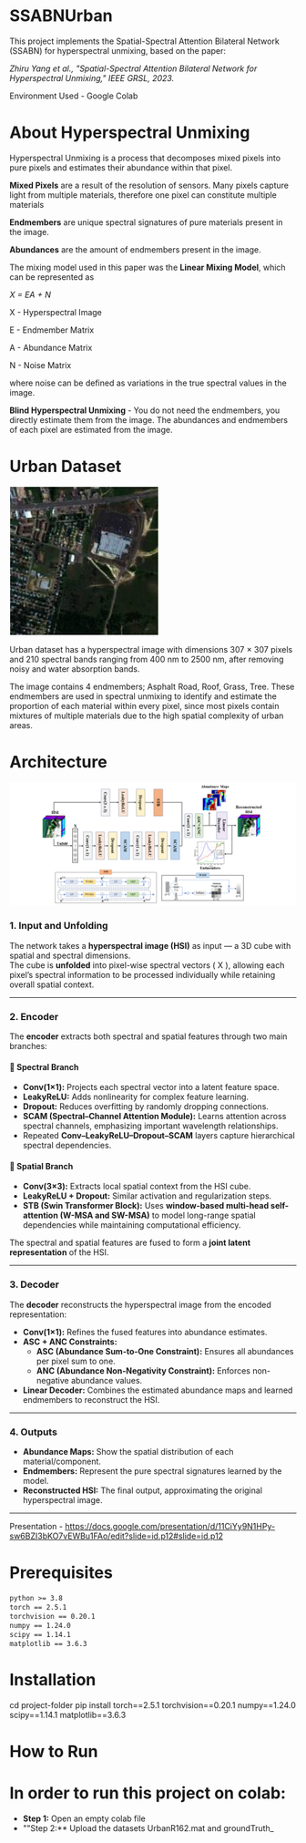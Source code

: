 # SSABNUrban

This project implements the Spatial-Spectral Attention Bilateral Network (SSABN) for hyperspectral unmixing, based on the paper: 

*Zhiru Yang et al., "Spatial-Spectral Attention Bilateral Network for Hyperspectral Unmixing," IEEE GRSL, 2023.*

Environment Used - Google Colab

# About Hyperspectral Unmixing
Hyperspectral Unmixing is a process that decomposes mixed pixels into pure pixels and estimates their abundance within that pixel. 

**Mixed Pixels** are a result of the resolution of sensors. Many pixels capture light from multiple materials, therefore one pixel 
can constitute multiple materials

**Endmembers** are unique spectral signatures of pure materials present in the image. 

**Abundances** are the amount of endmembers present in the image.

The mixing model used in this paper was the **Linear Mixing Model**, which can be represented as 

*X = EA + N*

X - Hyperspectral Image

E - Endmember Matrix

A - Abundance Matrix 

N - Noise Matrix

where noise can be defined as variations in the true spectral values in the image.

**Blind Hyperspectral Unmixing** - You do not need the endmembers, you directly estimate them from the image.
The abundances and endmembers of each pixel are estimated from the image.

# Urban Dataset

![Diagram](assets/urbanimage.png)

Urban dataset has a hyperspectral image with dimensions 307 × 307 pixels and 210 spectral bands ranging from 400 nm to 2500 nm, after removing noisy and water absorption bands. 

The image contains 4 endmembers; Asphalt Road, Roof, Grass, Tree. These endmembers are used in spectral unmixing to identify and estimate the proportion of each material within every pixel, since most pixels contain mixtures of multiple materials due to the high spatial complexity of urban areas.

# Architecture

![Diagram](assets/architecture.png)


### **1. Input and Unfolding**
The network takes a **hyperspectral image (HSI)** as input — a 3D cube with spatial and spectral dimensions.  
The cube is **unfolded** into pixel-wise spectral vectors \( X \), allowing each pixel’s spectral information to be processed individually while retaining overall spatial context.

---

### **2. Encoder**
The **encoder** extracts both spectral and spatial features through two main branches:

#### 🔹 Spectral Branch
- **Conv(1×1):** Projects each spectral vector into a latent feature space.  
- **LeakyReLU:** Adds nonlinearity for complex feature learning.  
- **Dropout:** Reduces overfitting by randomly dropping connections.  
- **SCAM (Spectral–Channel Attention Module):** Learns attention across spectral channels, emphasizing important wavelength relationships.  
- Repeated **Conv–LeakyReLU–Dropout–SCAM** layers capture hierarchical spectral dependencies.

#### 🔹 Spatial Branch
- **Conv(3×3):** Extracts local spatial context from the HSI cube.  
- **LeakyReLU + Dropout:** Similar activation and regularization steps.  
- **STB (Swin Transformer Block):** Uses **window-based multi-head self-attention (W-MSA and SW-MSA)** to model long-range spatial dependencies while maintaining computational efficiency.

The spectral and spatial features are fused to form a **joint latent representation** of the HSI.

---

### **3. Decoder**
The **decoder** reconstructs the hyperspectral image from the encoded representation:

- **Conv(1×1):** Refines the fused features into abundance estimates.  
- **ASC + ANC Constraints:**  
  - **ASC (Abundance Sum-to-One Constraint):** Ensures all abundances per pixel sum to one.  
  - **ANC (Abundance Non-Negativity Constraint):** Enforces non-negative abundance values.  
- **Linear Decoder:** Combines the estimated abundance maps and learned endmembers to reconstruct the HSI.

---

### **4. Outputs**
- **Abundance Maps:** Show the spatial distribution of each material/component.  
- **Endmembers:** Represent the pure spectral signatures learned by the model.  
- **Reconstructed HSI:** The final output, approximating the original hyperspectral image.

---



Presentation - https://docs.google.com/presentation/d/11CiYy9N1HPy-sw6BZI3bKO7vEWBu1FAo/edit?slide=id.p12#slide=id.p12
# Prerequisites
```
python >= 3.8
torch == 2.5.1
torchvision == 0.20.1
numpy == 1.24.0
scipy == 1.14.1
matplotlib == 3.6.3
```
# Installation
cd project-folder
pip install torch==2.5.1 torchvision==0.20.1 numpy==1.24.0 scipy==1.14.1
matplotlib==3.6.3

# How to Run
# In order to run this project on colab:

- **Step 1:** Open an empty colab file
- ""Step 2:** Upload the datasets UrbanR162.mat and groundTruth_




